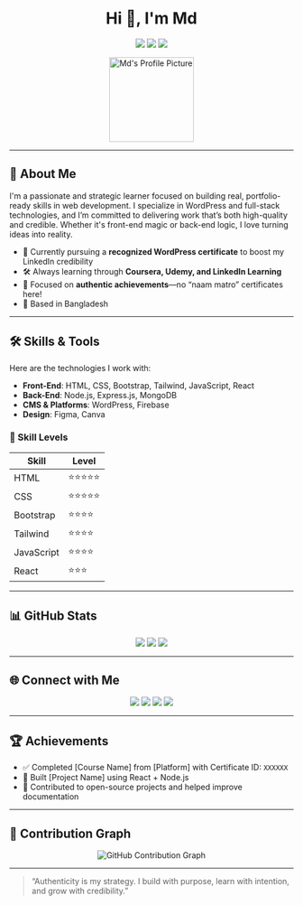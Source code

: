 <!-- Banner Section -->
<h1 align="center">Hi 👋, I'm Md</h1>
<p align="center">
  <img src="https://img.shields.io/badge/Full%20Stack%20Developer-blue?style=flat-square" />
  <img src="https://img.shields.io/badge/WordPress%20Enthusiast-green?style=flat-square" />
  <img src="https://img.shields.io/badge/Lifelong%20Learner-orange?style=flat-square" />
</p>

<p align="center">
  <img src="https://github.com/md-yourusername/md-yourusername/blob/main/profile-pic.png" width="150" alt="Md's Profile Picture" />
</p>

---

## 🧠 About Me

I'm a passionate and strategic learner focused on building real, portfolio-ready skills in web development. I specialize in WordPress and full-stack technologies, and I’m committed to delivering work that’s both high-quality and credible. Whether it's front-end magic or back-end logic, I love turning ideas into reality.

- 🎯 Currently pursuing a **recognized WordPress certificate** to boost my LinkedIn credibility
- 🛠️ Always learning through **Coursera, Udemy, and LinkedIn Learning**
- 💼 Focused on **authentic achievements**—no “naam matro” certificates here!
- 📍 Based in Bangladesh

---

## 🛠️ Skills & Tools

Here are the technologies I work with:

- **Front-End**: HTML, CSS, Bootstrap, Tailwind, JavaScript, React
- **Back-End**: Node.js, Express.js, MongoDB
- **CMS & Platforms**: WordPress, Firebase
- **Design**: Figma, Canva

### 🔧 Skill Levels

| Skill       | Level     |
|-------------|-----------|
| HTML        | ⭐⭐⭐⭐⭐     |
| CSS         | ⭐⭐⭐⭐⭐     |
| Bootstrap   | ⭐⭐⭐⭐      |
| Tailwind    | ⭐⭐⭐⭐      |
| JavaScript  | ⭐⭐⭐⭐      |
| React       | ⭐⭐⭐       |

---

## 📊 GitHub Stats

<p align="center">
  <img src="https://github-readme-stats.vercel.app/api?username=md-yourusername&show_icons=true&theme=radical" />
  <img src="https://github-readme-streak-stats.herokuapp.com/?user=md-yourusername&theme=radical" />
  <img src="https://github-readme-stats.vercel.app/api/top-langs/?username=md-yourusername&layout=compact&theme=radical" />
</p>

---

## 🌐 Connect with Me

<p align="center">
  <a href="https://linkedin.com/in/md-yourprofile"><img src="https://img.shields.io/badge/LinkedIn-blue?logo=linkedin&style=for-the-badge" /></a>
  <a href="https://twitter.com/md-yourhandle"><img src="https://img.shields.io/badge/Twitter-blue?logo=twitter&style=for-the-badge" /></a>
  <a href="mailto:md@example.com"><img src="https://img.shields.io/badge/Email-red?logo=gmail&style=for-the-badge" /></a>
  <a href="https://facebook.com/md-yourprofile"><img src="https://img.shields.io/badge/Facebook-blue?logo=facebook&style=for-the-badge" /></a>
</p>

---

## 🏆 Achievements

- ✅ Completed [Course Name] from [Platform] with Certificate ID: `XXXXXX`
- 🧩 Built [Project Name] using React + Node.js
- 🌱 Contributed to open-source projects and helped improve documentation

---

## 📅 Contribution Graph

<p align="center">
  <img src="https://github.com/md-yourusername/md-yourusername/blob/main/contribution-graph.png" alt="GitHub Contribution Graph" />
</p>

---

> “Authenticity is my strategy. I build with purpose, learn with intention, and grow with credibility.”

